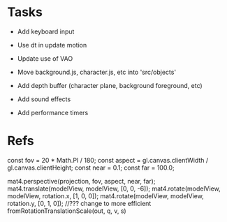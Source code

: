 # Tasks
- Add keyboard input
- Use dt in update motion
- Update use of VAO
- Move background.js, character.js, etc into 'src/objects'

- Add depth buffer (character plane, background foreground, etc)
- Add sound effects
- Add performance timers

# Refs
  const fov = 20 * Math.PI / 180;
  const aspect = gl.canvas.clientWidth / gl.canvas.clientHeight;
  const near = 0.1;
  const far = 100.0;

  mat4.perspective(projection, fov, aspect, near, far);
  mat4.translate(modelView, modelView, [0, 0, -6]);
  mat4.rotate(modelView, modelView, rotation.x, [1, 0, 0]);
  mat4.rotate(modelView, modelView, rotation.y, [0, 1, 0]);
  //??? change to more efficient fromRotationTranslationScale(out, q, v, s)
